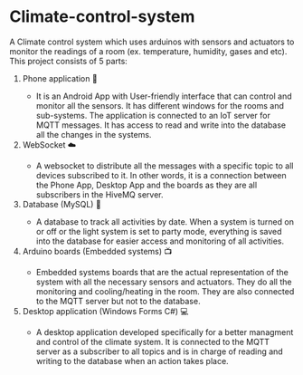 # Climate-control-system
A Climate control system which uses arduinos with sensors and actuators to monitor the readings of a room (ex. temperature, humidity, gases and etc). This project consists of 5 parts:</br>
<ol>
  <li> Phone application 📱 </li>
  <ul> 
    <li> It is an Android App with User-friendly interface that can control and monitor all the sensors. It has different windows for the rooms and sub-systems. The application is connected to an IoT server for MQTT messages. It has access to read and write into the database all the changes in the systems.</li>
  </ul>
  <li> WebSocket ☁️</li>
  <ul>
    <li> A websocket to distribute all the messages with a specific topic to all devices subscribed to it. In other words, it is a connection between the Phone App, Desktop App and the boards as they are all subscribers in the HiveMQ server. </li>
  </ul>
  <li> Database (MySQL) 📼</li>
  <ul>
    <li> A database to track all activities by date. When a system is turned on or off or the light system is set to party mode, everything is saved into the database for easier access and monitoring of all activities.</li>
  </ul>
  <li> Arduino boards (Embedded systems) 📺</li>
  <ul>
    <li> Embedded systems boards that are the actual representation of the system with all the necessary sensors and actuators. They do all the monitoring and cooling/heating in the room. They are also connected to the MQTT server but not to the database.</li>
  </ul>
  <li> Desktop application (Windows Forms C#) 💻</li>
  <ul>
    <li> A desktop application developed specifically for a better managment and control of the climate system. It is connected to the MQTT server as a subscriber to all topics and is in charge of reading and writing to the database when an action takes place.</li>
  </ul>
</ol>
